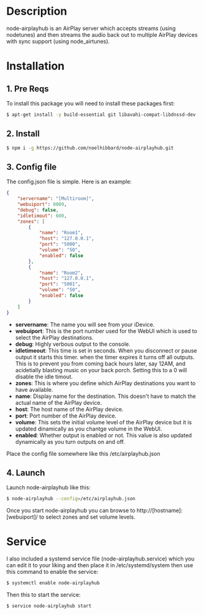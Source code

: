 # Description
node-airplayhub is an AirPlay server which accepts streams (using nodetunes) and then streams the audio back out to multiple AirPlay devices with sync support (using node_airtunes).

# Installation

## 1. Pre Reqs
To install this package you will need to install these packages first:
``` bash
$ apt-get install -y build-essential git libavahi-compat-libdnssd-dev
```

## 2. Install
``` bash
$ npm i -g https://github.com/noelhibbard/node-airplayhub.git
```

## 3. Config file
The config.json file is simple. Here is an example:

``` json
{
    "servername": "[Multiroom]",
    "webuiport": 8089,
    "debug": false,
    "idletimout": 600,
    "zones": [
        {
            "name": "Room1",
            "host": "127.0.0.1",
            "port": "5000",
            "volume": "50",
            "enabled": false
        },
        {
            "name": "Room2",
            "host": "127.0.0.1",
            "port": "5001",
            "volume": "50",
            "enabled": false
        }
    ]
}
```

- **servername**: The name you will see from your iDevice.
- **webuiport**: This is the port number used for the WebUI which is used to select the AirPlay destinations.
- **debug**: Highly verbous output to the console.
- **idletimeout**: This time is set in seconds. When you disconnect or pause output it starts this timer. when the timer expires it turns off all outputs. This is to prevent you from coming back hours later, say 12AM, and acidetially blasting music on your back porch. Setting this to a 0 will disable the idle timout.
- **zones**: This is where you define which AirPlay destinations you want to have available.
- **name**: Display name for the destination. This doesn't have to match the actual name of the AirPlay device.
- **host**: The host name of the AirPlay device.
- **port**: Port number of the AirPlay device.
- **volume**: This sets the initial volume level of the AirPlay device but it is updated dinamically as you chantge volume in the WebUI.
- **enabled**: Whether output is enabled or not. This value is also updated dynamically as you turn outputs on and off.

Place the config file somewhere like this /etc/airplayhub.json

## 4. Launch
Launch node-airplayhub like this:
``` bash
$ node-airplayhub --config=/etc/airplayhub.json
```

Once you start node-airplayhub you can browse to http://[hostname]:[webuiport]/ to select zones and set volume levels.

# Service
I also included a systemd service file (node-airplayhub.service) which you can edit it to your liking and then place it in /etc/systemd/system then use this command to enable the service:
``` bash
$ systemctl enable node-airplayhub
```

Then this to start the service:
``` bash
$ service node-airplayhub start
```


